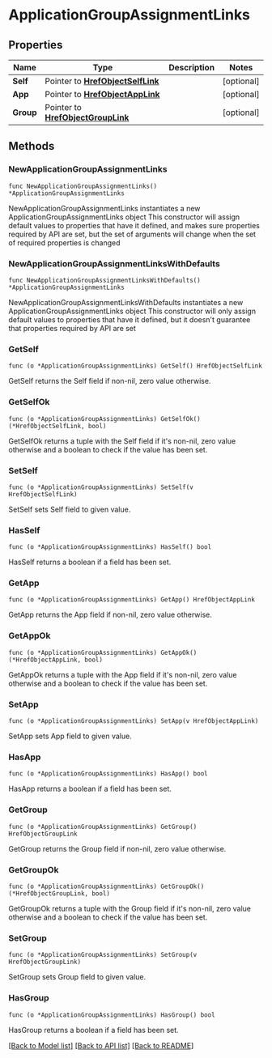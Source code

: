 # ApplicationGroupAssignmentLinks

## Properties

Name | Type | Description | Notes
------------ | ------------- | ------------- | -------------
**Self** | Pointer to [**HrefObjectSelfLink**](HrefObjectSelfLink.md) |  | [optional] 
**App** | Pointer to [**HrefObjectAppLink**](HrefObjectAppLink.md) |  | [optional] 
**Group** | Pointer to [**HrefObjectGroupLink**](HrefObjectGroupLink.md) |  | [optional] 

## Methods

### NewApplicationGroupAssignmentLinks

`func NewApplicationGroupAssignmentLinks() *ApplicationGroupAssignmentLinks`

NewApplicationGroupAssignmentLinks instantiates a new ApplicationGroupAssignmentLinks object
This constructor will assign default values to properties that have it defined,
and makes sure properties required by API are set, but the set of arguments
will change when the set of required properties is changed

### NewApplicationGroupAssignmentLinksWithDefaults

`func NewApplicationGroupAssignmentLinksWithDefaults() *ApplicationGroupAssignmentLinks`

NewApplicationGroupAssignmentLinksWithDefaults instantiates a new ApplicationGroupAssignmentLinks object
This constructor will only assign default values to properties that have it defined,
but it doesn't guarantee that properties required by API are set

### GetSelf

`func (o *ApplicationGroupAssignmentLinks) GetSelf() HrefObjectSelfLink`

GetSelf returns the Self field if non-nil, zero value otherwise.

### GetSelfOk

`func (o *ApplicationGroupAssignmentLinks) GetSelfOk() (*HrefObjectSelfLink, bool)`

GetSelfOk returns a tuple with the Self field if it's non-nil, zero value otherwise
and a boolean to check if the value has been set.

### SetSelf

`func (o *ApplicationGroupAssignmentLinks) SetSelf(v HrefObjectSelfLink)`

SetSelf sets Self field to given value.

### HasSelf

`func (o *ApplicationGroupAssignmentLinks) HasSelf() bool`

HasSelf returns a boolean if a field has been set.

### GetApp

`func (o *ApplicationGroupAssignmentLinks) GetApp() HrefObjectAppLink`

GetApp returns the App field if non-nil, zero value otherwise.

### GetAppOk

`func (o *ApplicationGroupAssignmentLinks) GetAppOk() (*HrefObjectAppLink, bool)`

GetAppOk returns a tuple with the App field if it's non-nil, zero value otherwise
and a boolean to check if the value has been set.

### SetApp

`func (o *ApplicationGroupAssignmentLinks) SetApp(v HrefObjectAppLink)`

SetApp sets App field to given value.

### HasApp

`func (o *ApplicationGroupAssignmentLinks) HasApp() bool`

HasApp returns a boolean if a field has been set.

### GetGroup

`func (o *ApplicationGroupAssignmentLinks) GetGroup() HrefObjectGroupLink`

GetGroup returns the Group field if non-nil, zero value otherwise.

### GetGroupOk

`func (o *ApplicationGroupAssignmentLinks) GetGroupOk() (*HrefObjectGroupLink, bool)`

GetGroupOk returns a tuple with the Group field if it's non-nil, zero value otherwise
and a boolean to check if the value has been set.

### SetGroup

`func (o *ApplicationGroupAssignmentLinks) SetGroup(v HrefObjectGroupLink)`

SetGroup sets Group field to given value.

### HasGroup

`func (o *ApplicationGroupAssignmentLinks) HasGroup() bool`

HasGroup returns a boolean if a field has been set.


[[Back to Model list]](../README.md#documentation-for-models) [[Back to API list]](../README.md#documentation-for-api-endpoints) [[Back to README]](../README.md)


